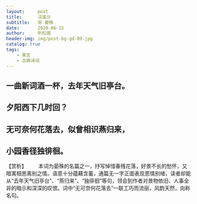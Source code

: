 ```yaml
---
layout:     post
title:      浣溪沙
subtitle:   宋 晏殊
date:       2020-06-15
author:     听松阁
header-img: img/post-bg-gd-09.jpg
catalog: true
tags:
    - 美文
    - 古典诗词
---
```




## 一曲新词酒一杯，去年天气旧亭台。
## 夕阳西下几时回？

## 无可奈何花落去，似曾相识燕归来，
## 小园香径独徘徊。

 

【赏析】
　　本词为晏殊的名篇之一，抒写悼惜春残花落，好景不长的愁怀，又暗寓相思离别之情。语意十分蕴藉含蓄，通篇无一字正面表现思情别绪，读者却能从“去年天气旧亭台”、“燕归来”、“独徘徊”等句，领会到作者对景物依旧、人事全非的暗示和深深的叹恨。词中“无可奈何花落去”一联工巧而流丽，风韵天然，向称名句。



